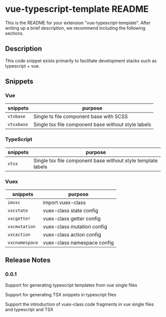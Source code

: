 # vue-typescript-template README

This is the README for your extension "vue-typescript-template". After writing up a brief description, we recommend including the following sections.

## Description

This code snippet exists primarily to facilitate development stacks such as typescript + vue.

## Snippets

### Vue

| snippets   | purpose                                             |
| ---------- | --------------------------------------------------- |
| `vtsbase`  | Single ts file component base with SCSS             |
| `vtsxbase` | Single tsx file component base without style labels |


### TypeScript

| snippets | purpose                                                      |
| -------- | ------------------------------------------------------------ |
| `vtsx`   | Single tsx file component base without style template labels |

### Vuex

| snippets       | purpose                     |
| -------------- | --------------------------- |
| `imvxc`        | import vuex-class           |
| `vxcstate`     | vuex-class state config     |
| `vxcgetter`    | vuex-class getter config    |
| `vxcmutation`  | vuex-class mutation config  |
| `vxcaction`    | vuex-class action config    |
| `vxcnamespace` | vuex-class namespace config |

## Release Notes

### 0.0.1

Support for generating typescript templates from vue single files

Support for generating TSX snippets in typescript files

Support the introduction of vuex-class code fragments in vue single files and typescript and TSX
